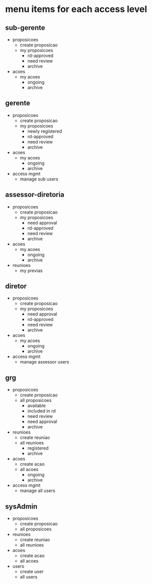 # menu items for each access level

## sub-gerente

-   proposicoes
    -   create proposicao
    -   my proposicoes
        -   rd-approved
        -   need review
        -   archive
-   acoes
    -   my acoes
        -   ongoing
        -   archive

## gerente

-   proposicoes
    -   create proposicao
    -   my proposicoes
        -   newly registered
        -   rd-approved
        -   need review
        -   archive
-   acoes
    -   my acoes
        -   ongoing
        -   archive
-   access mgmt
    -   manage sub users

## assessor-diretoria

-   proposicoes
    -   create proposicao
    -   my proposicoes
        -   need approval
        -   rd-approved
        -   need review
        -   archive
-   acoes
    -   my acoes
        -   ongoing
        -   archive
-   reunioes
    -   my previas

## diretor

-   proposicoes
    -   create proposicao
    -   my proposicoes
        -   need approval
        -   rd-approved
        -   need review
        -   archive
-   acoes
    -   my acoes
        -   ongoing
        -   archive
-   access mgmt
    -   manage assessor users

## grg

-   proposicoes
    -   create proposicao
    -   all proposicoes
        -   available
        -   included in rd
        -   need review
        -   need approval
        -   archive
-   reunioes
    -   create reuniao
    -   all reunioes
        -   registered
        -   archive
-   acoes
    -   create acao
    -   all acoes
        -   ongoing
        -   archive
-   access mgmt
    -   manage all users

## sysAdmin

-   proposicoes
    -   create proposicao
    -   all proposicoes
-   reunioes
    -   create reuniao
    -   all reunioes
-   acoes
    -   create acao
    -   all acoes
-   users
    -   create user
    -   all users
